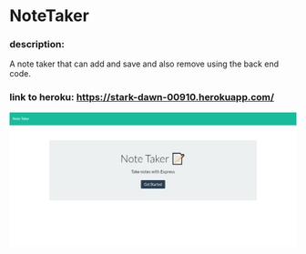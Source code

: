 # NoteTaker

### description:

A note taker that can add and save and also remove using the back end code.


### link to heroku: https://stark-dawn-00910.herokuapp.com/
    
    
![alt](./public/assets/img/screenshot.png)
    
 
